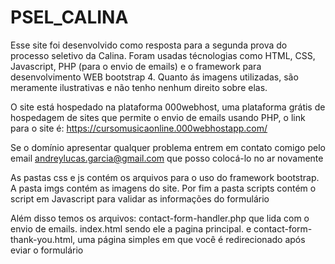 # PSEL_CALINA

Esse site foi desenvolvido como resposta para a segunda prova do processo seletivo da Calina.
Foram usadas técnologias como HTML, CSS, Javascript, PHP (para o envio de emails) e o framework para desenvolvimento WEB bootstrap 4.
Quanto ás imagens utilizadas, são meramente ilustrativas e não tenho nenhum direito sobre elas.

O site está hospedado na plataforma 000webhost, uma plataforma grátis de hospedagem de sites que permite o envio de emails usando PHP,
o link para o site é: https://cursomusicaonline.000webhostapp.com/

Se o domínio apresentar qualquer problema entrem em contato comigo pelo email andreylucas.garcia@gmail.com que posso colocá-lo no ar novamente

As pastas css e js contém os arquivos para o uso do framework bootstrap.
A pasta imgs contém as imagens do site.
Por fim a pasta scripts contém o script em Javascript para validar as informações do formulário

Além disso temos os arquivos:
contact-form-handler.php que lida com o envio de emails.
index.html sendo ele a pagina principal.
e contact-form-thank-you.html, uma página simples em que você é redirecionado após eviar o formulário
